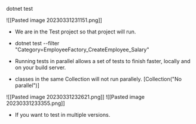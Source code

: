 dotnet test

![[Pasted image 20230331231151.png]]

- We are in the Test project so that project will run.
- dotnet test --filter "Category=EmployeeFactory_CreateEmployee_Salary"

- Running tests in parallel allows a set of tests to finish faster, locally and on your build server.
- classes in the same Collection will not run parallely. [Collection("No parallel")]

![[Pasted image 20230331232621.png]]
![[Pasted image 20230331233355.png]]
- If you want to test in multiple versions.